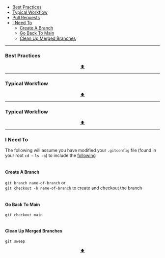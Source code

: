 - [Best Practices](#best-practices)
- [Typical Workflow](#typical-workflow)
- [Pull Requests](#pull-requests)
- [I Need To](#i-need-to)
  - [Create A Branch](#create-a-branch)
  - [Go Back To Main](#go-back-to-main)
  - [Clean Up Merged Branches](#clean-up-merged-branches)

---

### Best Practices

<p align="center"><a href="#top">⬆</a></p>

---

### Typical Workflow

<p align="center"><a href="#top">⬆</a></p>

---

### Typical Workflow

<p align="center"><a href="#top">⬆</a></p>

---

### I Need To
The following will assume you have modified your `.gitconfig` file (found in your root `cd ~` `ls -a`) to include the [following](https://github.com/ssaunier/dotfiles/blob/master/gitconfig) <br><br>

#### Create A Branch
`git branch name-of-branch` or <br>
`git checkout -b name-of-branch` to create and checkout the branch <br><br>

#### Go Back To Main
`git checkout main` <br><br>

#### Clean Up Merged Branches
`git sweep`

<p align="center"><a href="#top">⬆</a></p>
